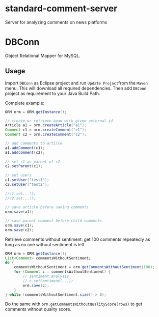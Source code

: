# standard-comment-server
Server for analyzing comments on news platforms

# DBConn
Object Relational Mapper for MySQL.

## Usage
Import `DBConn` as Eclipse project and run `Update Project`from the `Maven` menu. This will download all required dependencies. Then add `DBConn` project as requirement to your Java Build Path.

Complete example:
```java
ORM orm = ORM.getInstance();

// create or retrieve bean with given external id
Article a1 = orm.createArticle("a1");
Comment c1 = orm.createComment("c1");	
Comment c2 = orm.createComment("c2");

// add comments to article
a1.addComment(c1);
a1.addComment(c2);
	
// set c1 as parent of c2
c2.setParent(c1);
	
// set users
c1.setUser("test3");
c2.setUser("test2");
		
//c1.set...();
//c2.set...();
		
// save article before saving comments
orm.save(a1);

// save parent comment before child comments
orm.save(c1);
orm.save(c2);
```

Retrieve comments without sentiment: get 100 comments repeatedly as long as no one without sentiment is left
```java
ORM orm = ORM.getInstance();
List<Comment> commentsWithoutSentiment;
do {
	commentsWithoutSentiment = orm.getCommentsWithoutSentiment(100);
	for (Comment c : commentsWithoutSentiment) {
		// sentiment analysis
		// c.setSentiment(...);
		orm.save(c);
	}
} while (commentsWithoutSentiment.size() > 0);
```

Do the same with `orm.getCommentsWithoutQualityScore(rows)` to get comments without quality score.
